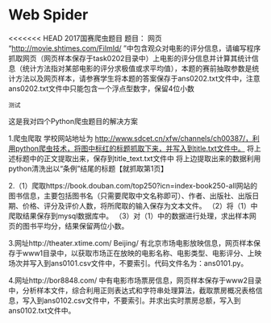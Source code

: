 # Web Spider
<<<<<<< HEAD
    2017国赛爬虫题目
题目：
  网页 “http://movie.shtimes.com/FilmId/ ”中包含观众对电影的评分信息，请编写程序抓取网页（网页样本保存于task0202目录中）上电影的评分信息并计算其统计信息（统计方法指对某部电影的评分求极值或求平均值），本题的赛前抽取参数是统计方法以及网页样本，请参赛学生将本题的答案保存于ans0202.txt文件中，注意ans0202.txt文件中只能包含一个浮点型数字，保留4位小数


    测试
这是我对四个Python爬虫题目的解决方案

1.爬虫爬取
学校网站地址为
http://www.sdcet.cn/xfw/channels/ch00387/，利用python爬虫技术，将图中标红的标题抓取下来，并写入到title.txt文件中。
将上述标题中的正文提取出来，保存到title_text.txt文件中
将上边提取出来的数据利用python清洗出以“条例”结尾的标题【就抓取第1页】


2.（1）爬取https://book.douban.com/top250?icn=index-book250-all网站的图书信息，主要包括图书名（只需要爬取中文名称即可）、作者、出版社、出版日期、价格、评分及评价人数，将所爬取的输入保存为文本文件。
（2）将（1）中爬取结果保存到mysql数据库中。
（3）对（1）中的数据进行处理，求出样本网页的图书平均分，结果保留两位小数。

3.网址http://theater.xtime.com/ Beijing/ 有北京市场电影放映信息，网页样本保存于www1目录中，以获取市场正在放映的电影名称、电影类型、电影评分、上映场次并写入到ans0101.csv文件中，不要索引。代码文件名为：ans0101.py。

4.网址http://bor8848.com/ 中有电影市场票房信息，网页样本保存于www2目录中，分析样本文件，综合利用正则表达式和字符串处理算法，截取票房概况表格信息，写入到ans0102.csv文件中，不要索引。并求出实时票房总额，写入到ans0102.txt文件中。
